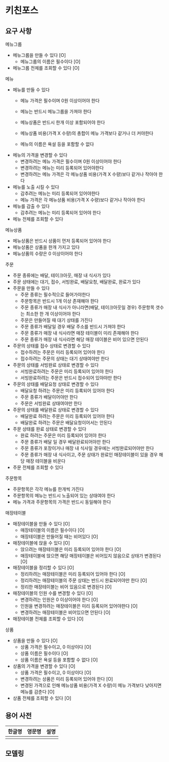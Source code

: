 # 키친포스

## 요구 사항

메뉴그룹
- 메뉴그룹을 만들 수 있다 [O]
    - 메뉴그룹의 이름은 필수이다 [O]
- 메뉴그룹 전체를 조회할 수 있다 [O]

메뉴
- 메뉴를 만들 수 있다        
    - 메뉴 가격은 필수이며 0원 이상이어야 한다
    - 메뉴는 반드시 메뉴그룹을 가져야 한다
    - 메뉴상품은 반드시 한개 이상 포함되어야 한다
            
    - 메뉴상품 비용(가격 X 수량)의 총합이 메뉴 가격보다 같거나 더 커야한다
    - 메뉴의 이름은 욕설 등을 포함할 수 없다
- 메뉴의 가격을 변경할 수 있다        
    - 변경하려는 메뉴 가격은 필수이며 0원 이상이어야 한다
    - 변경하려는 메뉴는 미리 등록되어 있어야한다
    - 변경하려는 메뉴 가격은 각 메뉴상품 비용(가격 X 수량)보다 같거나 작아야 한다
- 메뉴를 노출 시킬 수 있다
    - 감추려는 메뉴는 미리 등록되어 있어야한다
    - 메뉴 가격은 각 메뉴상품 비용(가격 X 수량)보다 같거나 작아야 한다
- 메뉴를 감출 수 있다        
    - 감추려는 메뉴는 미리 등록되어 있어야 한다
- 메뉴 전체를 조회할 수 있다

메뉴상품
- 메뉴상품은 반드시 상품이 먼저 등록되어 있어야 한다
- 메뉴상품은 상품을 한개 가지고 있다
- 메뉴상품의 수량은 0 이상이어야 한다

주문    
- 주문 종류에는 배달, 테이크아웃, 매장 내 식사가 있다
- 주문 상태에는 대기, 접수, 서빙완료, 배달요청, 배달완료, 완료가 있다
- 주문을 만들 수 있다
    - 주문 종류는 필수적으로 들어가야한다
    - 주문항목은 반드시 1개 이상 존재해야 한다
    - 주문 종류가 매장 내 식사가 아니라면(배달, 테이크아웃일 경우) 주문항목 갯수는 최소한 한 개 이상이어야 한다
    - 주문은 만들어질 때 대기 상태를 가진다
    - 주문 종류가 배달일 경우 배달 주소를 반드시 가져야 한다
    - 주문 종류가 매장 내 식사라면 매장 테이블이 미리 존재해야 한다
    - 주문 종류가 매장 내 식사라면 해당 매장 테이블은 비어 있으면 안된다
- 주문의 상태를 접수 상태로 변경할 수 있다
    - 접수하려는 주문은 미리 등록되어 있어야 한다
    - 접수하려는 주문의 상태는 대기 상태여야만 한다        
- 주문의 상태를 서빙완료 상태로 변경할 수 있다
    - 서빙완료하려는 주문은 미리 등록되어 있어야 한다
    - 서빙완료하려는 주문은 반드시 접수되어 있야야만 한다
- 주문의 상태를 배달요청 상태로 변경할 수 있다
    - 배달요청 하려는 주문은 미리 등록되어 있어야 한다
    - 주문 종류가 배달이어야만 한다
    - 주문은 서빙완료 상태여야만 한다
- 주문의 상태를 배달완료 상태로 변경할 수 있다
    - 배달완료 하려는 주문은 미리 등록되어 있어야 한다
    - 배달완료 하려는 주문은 배달요청이어서는 안된다
- 주문 상태를 완료 상태로 변경할 수 있다
    - 완료 하려는 주문은 미리 등록되어 있어야 한다
    - 주문 종류가 배달 일 경우 배달완료되어야만 한다
    - 주문 종류가 포장이거나 매장 내 식사일 경우에는 서빙완료되어야만 한다
    - 주문 종류가 매장 내 식사이고, 주문 상태가 완료인 매장테이블이 있을 경우 해당 매장 테이블을 비운다
- 주문 전체를 조회할 수 있다

주문항목
- 주문항목은 각각 메뉴를 한개씩 가진다
- 주문항목의 메뉴는 반드시 노출되어 있는 상태여야 한다
- 메뉴 가격과 주문항목의 가격은 반드시 동일해야 한다

매장테이블
- 매장테이블을 만들 수 있다 [O]
    - 매장테이블의 이름은 필수이다 [O]
    - 매장테이블은 만들어질 때는 비어있다 [O]
- 매장테이블에 앉을 수 있다 [O]
    - 앉으려는 매장테이블은 미리 등록되어 있어야 한다 [O]
    - 매장테이블에 앉으면 해당 매장테이블은 비어있지 않음으로 상태가 변경된다 [O]
- 매장테이블을 정리할 수 있다 [O]
    - 정리하려는 매장테이블은 미리 등록되어 있어야 한다 [O]
    - 정리하려는 매장테이블의 주문 상태는 반드시 완료되어야만 한다 [O]
    - 정리한 매장테이블는 비어 있음으로 변경된다 [O]
- 매장테이블의 인원 수를 변경할 수 있다 [O]
    - 변경하려는 인원은 0 이상이어야 한다 [O]
    - 인원을 변경하려는 매장테이블은 미리 등록되어 있어야한다 [O]
    - 변경하려는 매장테이블은 비어있으면 안된다 [O]
- 매장테이블 전체를 조회할 수 있다 [O]

상품
- 상품을 만들 수 있다 [O]
    - 상품 가격은 필수이고, 0 이상이다 [O]
    - 상품 이름은 필수이다 [O]
    - 상품 이름은 욕설 등을 포함할 수 없다 [O]
- 상품의 가격을 변경할 수 있다 [O]
    - 상품 가격은 필수이고, 0 이상이다 [O]
    - 변경하려는 상품은 미리 등록되어 있어야 한다 [O]
    - 변경된 가격으로 인해 메뉴상품 비용(가격 X 수량)이 메뉴 가격보다 낮아지면 메뉴를 감춘다 [O]
- 상품 전체를 조회할 수 있다 [O]

## 용어 사전

| 한글명 | 영문명 | 설명 |
| --- | --- | --- |
|  |  |  |

## 모델링
